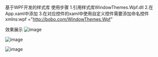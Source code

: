 基于WPF开发的样式库
使用步骤
1.引用样式库WindowThemes.Wpf.dll
2.在App.xaml中添加<ResourceDictionary Source="pack://application:,,,/WindowThemes.Wpf;component/Themes/Generic.xaml"/>
3.在对应控件的xaml中使用自定义控件需要添加命名控件 xmlns:wpf ="http://bobo.com/WindowThemes.Wpf"

效果展示
![image](https://github.com/Zong2018/WindowTheme.Wpf/assets/37098709/44a04b90-86d5-49ee-bd84-f5415f8ca562)

![image](https://github.com/Zong2018/WindowTheme.Wpf/assets/37098709/6e14cda4-15d4-4ae2-af7c-89e622a2d3bb)

![image](https://github.com/Zong2018/WindowTheme.Wpf/assets/37098709/8f8cc041-275f-4834-ab6a-37fef13e2033)

